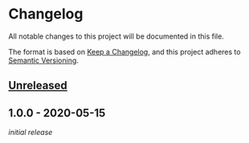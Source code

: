 # Changelog
All notable changes to this project will be documented in this file.

The format is based on [Keep a Changelog](https://keepachangelog.com/en/1.0.0/),
and this project adheres to [Semantic Versioning](https://semver.org/spec/v2.0.0.html).

## [Unreleased]

## 1.0.0 - 2020-05-15
*initial release*

[Unreleased]: https://github.com/nekr0z/webmention.io-backup/compare/v1.0.0...HEAD
